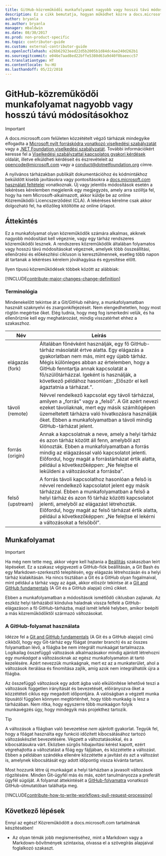 ```yaml
---
title: GitHub-közreműködői munkafolyamat nagyobb vagy hosszú távú módosításokhoz
description: Ez a cikk bemutatja, hogyan működhet közre a docs.microsoft.com cikkein a „nagy” közreműködői munkafolyamat követésével.
author: bryanla
ms.author: bryanla
manager: mbaldwin
ms.date: 08/30/2017
ms.prod: non-product-specific
ms.topic: contributor-guide
ms.custom: external-contributor-guide
ms.openlocfilehash: e26b62923eed22d5b2005b1d84dc4ae240d262b1
ms.sourcegitcommit: e046e7aad8ed22bffe5380d63a9d40f0baeecc57
ms.translationtype: HT
ms.contentlocale: hu-HU
ms.lasthandoff: 05/22/2018
---
```

# <a name="github-contribution-workflow-for-major-or-long-running-changes"></a>GitHub-közreműködői munkafolyamat nagyobb vagy hosszú távú módosításokhoz

> [!IMPORTANT]
> A docs.microsoft.com felületen közzétételt végző tárházak mindegyike elfogadta a [Microsoft nyílt forráskódra vonatkozó viselkedési szabályzatát](https://opensource.microsoft.com/codeofconduct/) vagy a [.NET Foundation viselkedési szabályzatát](https://dotnetfoundation.org/code-of-conduct). További információkért keresse fel a [Viselkedési szabályzattal kapcsolatos gyakori kérdések](https://opensource.microsoft.com/codeofconduct/faq/) oldalát, illetve elküldheti kérdéseit és észrevételeit az [opencode@microsoft.com](mailto:opencode@microsoft.com) vagy a [conduct@dotnetfoundation.org](mailto:conduct@dotnetfoundation.org) címre.<br>
>
> A nyilvános tárházakban publikált dokumentációhoz és kódmintákhoz beküldött kisebb javításokra vagy pontosításokra a [docs.microsoft.com használati feltételei](https://docs.microsoft.com/legal/termsofuse) vonatkoznak. Új vagy jelentős módosítások esetén a lekéréses kérelemben megjelenik egy megjegyzés, amely arra szólítja fel, hogy ha nem Microsoft-alkalmazott, akkor küldje be az online Közreműködői Licencszerződést (CLA). A lekéréses kérelme csak akkor dolgozható fel, ha előzőleg kitöltötte az online űrlapot.

## <a name="overview"></a>Áttekintés

Ez a munkafolyamat olyan közreműködők számára alkalmas, akiknek nagyobb módosítást kell végeznie, vagy egy tárház rendszeres közreműködői lesznek. A rendszeres közreműködők általában folyamatos vagy hosszú távú módosításokat végeznek, amelyek több összeállítási, ellenőrzési és előkészítési cikluson is keresztülmennek, esetleg több napon át tartanak a lekéréses kérelem jóváhagyása és egyesítése előtt.

Ilyen típusú közreműködések többek között az alábbiak:

[!INCLUDE[contribute-major-changes-change-definition](includes/contribute-how-to-write-workflows-major-change-definition.md)]

### <a name="terminology"></a>Terminológia

Mindenekelőtt tekintse át a Git/GitHub néhány, a munkafolyamatban használt szaknyelvi és zsargonkifejezését. Nem elengedhetetlen, hogy most rögtön megértse őket. Elég tudnia, hogy meg fog ismerkedni velük, és ha ellenőriznie kell egy meghatározást, mindig visszatérhet ehhez a szakaszhoz.

| Név | Leírás |
|-----------|-------------|
|elágazás (fork)|Általában főnévként használják, egy fő GitHub-tárház másolatát értve alatta. Egy elágazás a gyakorlatban nem más, mint egy újabb tárház. Mégis különleges abban az értelemben, hogy a GitHub fenntartja annak kapcsolatát a fő/szülőtárházzal. Igeként is használják, a következő példához hasonlóan: „Először el kell ágaztatnia a tárházat.”.|
|távoli (remote)|Névvel rendelkező kapcsolat egy távoli tárházzal, amilyen a „forrás” vagy a „felső”. A Git azért nevezi ezeket távoliaknak, mert egy másik számítógépen üzemeltetett tárházra való hivatkozásra használják őket. Ebben a munkafolyamatban a távoli mindig GitHub-tárházat jelent.|
|forrás (origin)|Annak a kapcsolatnak a neve, amely a helyi tárház és azon tárház között áll fenn, amelyből azt klónozták. Ebben a munkafolyamatban a forrás mindig az elágazással való kapcsolatot jelenti. Előfordul, hogy magát a forrástárházat értik alatta, például a következőképpen: „Ne felejtse el leküldeni a változásokat a forrásba”.|
|felső (upstream)|A forrás távoli kapcsolathoz hasonlóan a felső is névvel rendelkező kapcsolatot jelent egy másik tárházzal. Ebben a munkafolyamatban a felső a helyi tárház és azon fő tárház közötti kapcsolatot jelenti, amelyből az elágazást létrehozták. Előfordul, hogy magát az felső tárházat értik alatta, például a következőképpen: „Ne felejtse el lekérni a változásokat a felsőből”.|

## <a name="workflow"></a>Munkafolyamat

>[!IMPORTANT]
> Ha még nem tette meg, akkor végre kell hajtania a [Beállítás](get-started-setup-github.md) szakaszban leírt lépéseket. Ez a szakasz végigvezeti a GitHub-fiók beállításán, a Git Bash és egy Markdown-szerkesztő telepítésén, egy elágazás létrehozásán és a helyi tárház kialakításán. Ha nincs tisztában a Git és a GitHub olyan fogalmaival, mint például a tárház vagy az ágak, akkor először tekintse át a [Git and GitHub fundamentals](git-github-fundamentals.md) (A Git és a GitHub alapjai) című cikket.

Ebben a munkafolyamatban a módosítások ismétlődő ciklusban zajlanak. Az eszköz helyi tárházából kiindulva haladnak vissza felfelé a GitHub-elágazáson a fő GitHub-tárházba, majd ismét lefelé helyben, amikor beépíti a más közreműködőktől származó változásokat.

### <a name="use-github-flow"></a>A GitHub-folyamat használata

Idézze fel a [Git and GitHub fundamentals](git-github-fundamentals.md#git) (A Git és a GitHub alapjai) című cikkből, hogy egy Git-tárház egy főágat (master branch) és az összes folyamatban lévő, a főágba be nem integrált munkaágat tartalmazza. Logikailag összefüggő változások alkalmazásakor mindig ajánlott létrehozni egy *munkaágat* a változásoknak az egész munkafolyamaton át tartó kezelésére. Azért nevezzük munkaágnak, mert ez az a munkaterület, ahol a változások iterálása és finomítása zajlik, amíg azok nem integrálhatók újra a főágba.

Az összefüggő változások egy adott ágba való elkülönítése lehetővé teszi a változások független irányítását és bevezetését, előirányozva őket a közzétételi ciklus egy megadott időpontjára. A valóságban a végzett munka típusától függően könnyen megtörténhet, hogy több munkaág is lesz a tárházában. Nem ritka, hogy egyszerre több munkaágon folyik munkavégzés úgy, hogy mindegyik más projekthez tartozik.

>[!TIP]
>A változások a főágban való bevezetése *nem* ajánlott gyakorlat. Tegyük fel, hogy a főágat használta egy funkció időzített kibocsátásához tartozó változáskészlet bevezetésére. Végzett a változtatásokkal, és a kibocsátásukra várt. Eközben sürgős hibajavítási kérést kapott, ezért végrehajtotta a változtatást a főág egy fájljában, és közzétette a változást. Ebben a példában szándéka ellenére közzétette a javítást *és* azt a változást is, amelynek kibocsátását egy adott időpontig vissza kívánta tartani.

Most hozzunk létre új munkaágat a helyi tárházban a javasolt változások rögzítésére. Minden Git-ügyfél más és más, ezért tanulmányozza a preferált ügyfél súgóját. A folyamat áttekintését a [GitHub-folyamatra](https://guides.github.com/introduction/flow/) vonatkozó GitHub-útmutatóban találhatja meg.

[!INCLUDE[contribute-how-to-write-workflows-pull-request-processing](includes/contribute-how-to-write-workflows-pull-request-processing.md)]

## <a name="next-steps"></a>Következő lépések

Ennyi az egész! Közreműködött a docs.microsoft.com tartalmának készítésében!

- Az olyan témák jobb megismeréséhez, mint a Markdown vagy a Markdown-bővítmények szintaxisa, olvassa el a szövegírás alapjaival foglalkozó szakaszt.
